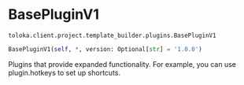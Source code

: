 # BasePluginV1
`toloka.client.project.template_builder.plugins.BasePluginV1`

```python
BasePluginV1(self, *, version: Optional[str] = '1.0.0')
```

Plugins that provide expanded functionality. For example, you can use plugin.hotkeys to set up shortcuts.

